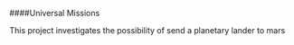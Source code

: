 ####Universal Missions

This project investigates the possibility of send a planetary lander to mars

